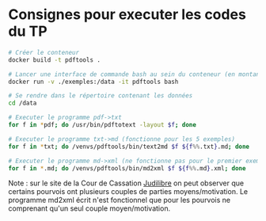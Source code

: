 # Consignes pour executer les codes du TP


```bash
# Créer le conteneur
docker build -t pdftools .

# Lancer une interface de commande bash au sein du conteneur (en montant le répertoire local exemples sur le répertoire du conteneur /data)
docker run -v ./exemples:/data -it pdftools bash

# Se rendre dans le répertoire contenant les données
cd /data

# Executer le programme pdf->txt
for f in *pdf; do /usr/bin/pdftotext -layout $f; done

# Executer le programme txt->md (fonctionne pour les 5 exemples)
for f in *txt; do /venvs/pdftools/bin/text2md $f ${f%%.txt}.md; done

# Executer le programme md->xml (ne fonctionne pas pour le premier exemple (pourvoi du 30/11/2023) : non conforme à la structure des pourvois du site de la Cour de cassation)
for f in *.md; do /venvs/pdftools/bin/md2xml $f ${f%%.md}.xml; done
```
Note : sur le site de la Cour de Cassation [Judilibre](https://www.courdecassation.fr/acces-rapide-judilibre) on peut observer que certains pourvois ont plusieurs couples de parties moyens/motivation. Le programme md2xml écrit n'est fonctionnel que pour les pourvois ne comprenant qu'un seul couple moyen/motivation.